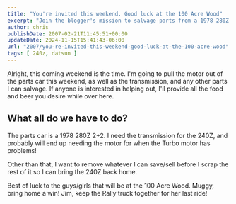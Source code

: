 ```yaml
---
title: "You're invited this weekend. Good luck at the 100 Acre Wood"
excerpt: "Join the blogger's mission to salvage parts from a 1978 280Z 2+2 for his 240Z this weekend, with food and beer provided."
author: chris
publishDate: 2007-02-21T11:45:51+00:00
updateDate: 2024-11-15T15:41:43-06:00
url: "2007/you-re-invited-this-weekend-good-luck-at-the-100-acre-wood"
tags: [ 240z, datsun ]
---
```


Alright, this coming weekend is the time. I'm going to pull the motor out of the parts car this weekend, as well as the transmission, and any other parts I can salvage. If anyone is interested in helping out, I'll provide all the food and beer you desire while over here.
 
## What all do we have to do?
  
The parts car is a 1978 280Z 2+2. I need the transmission for the 240Z, and probably will end up needing the motor for when the Turbo motor has problems! 

Other than that, I want to remove whatever I can save/sell before I scrap the rest of it so I can bring the 240Z back home. 

Best of luck to the guys/girls that will be at the 100 Acre Wood. Muggy, bring home a win! Jim, keep the Rally truck together for her last ride!

